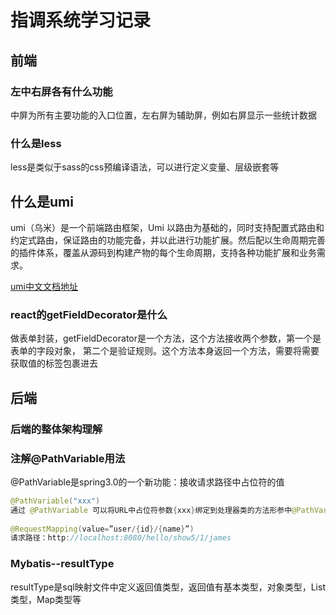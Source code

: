 # 指调系统学习记录

## 前端

### 左中右屏各有什么功能

中屏为所有主要功能的入口位置，左右屏为辅助屏，例如右屏显示一些统计数据

### 什么是less

less是类似于sass的css预编译语法，可以进行定义变量、层级嵌套等

## 什么是umi

umi（乌米）是一个前端路由框架，Umi 以路由为基础的，同时支持配置式路由和约定式路由，保证路由的功能完备，并以此进行功能扩展。然后配以生命周期完善的插件体系，覆盖从源码到构建产物的每个生命周期，支持各种功能扩展和业务需求。

[umi中文文档地址](https://umijs.org/zh-CN/docs)

### react的getFieldDecorator是什么

做表单封装，getFieldDecorator是一个方法，这个方法接收两个参数，第一个是表单的字段对象，
第二个是验证规则。这个方法本身返回一个方法，需要将需要获取值的标签包裹进去

## 后端

### 后端的整体架构理解



### 注解@PathVariable用法

@PathVariable是spring3.0的一个新功能：接收请求路径中占位符的值

```java
@PathVariable("xxx")
通过 @PathVariable 可以将URL中占位符参数{xxx}绑定到处理器类的方法形参中@PathVariable(“xxx“) 
 
@RequestMapping(value=”user/{id}/{name}”)
请求路径：http://localhost:8080/hello/show5/1/james
```

### Mybatis--resultType

resultType是sql映射文件中定义返回值类型，返回值有基本类型，对象类型，List类型，Map类型等